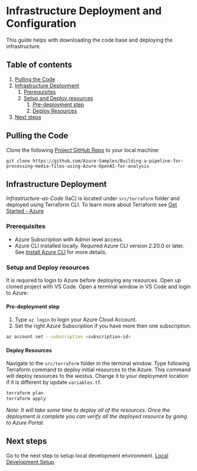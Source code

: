 # Infrastructure Deployment and Configuration

This guide helps with downloading the code base and deploying the infrastructure.

## Table of contents

1. [Pulling the Code](#pulling-the-code)
2. [Infrastructure Deployment](#infrastructure-deployment)
   1. [Prerequisites](#prerequisites)
   2. [Setup and Deploy resources](#setup-and-deploy-resources)
      1. [Pre-deployment step](#pre-deployment-step)
      2. [Deploy Resources](#deploy-resources)
3. [Next steps](#next-steps)

## Pulling the Code

Clone the following [Project GitHub Repo](https://github.com/Azure-Samples/Building-a-pipeline-for-processing-media-files-using-Azure-OpenAI-for-analysis) to your local machine:

```git
git clone https://github.com/Azure-Samples/Building-a-pipeline-for-processing-media-files-using-Azure-OpenAI-for-analysis
```

## Infrastructure Deployment

_Infrastructure-as-Code_ (IaC) is located under `src/terraform` folder and deployed using Terraform CLI. To learn more about Terraform see [Get Started - Azure](https://developer.hashicorp.com/terraform/tutorials/azure-get-started)

### Prerequisites

- Azure Subscription with Admin level access.
- Azure CLI installed locally. Required Azure CLI version 2.20.0 or later. See [Install Azure CLI](https://learn.microsoft.com/cli/azure/install-azure-cli) for more details.

### Setup and Deploy resources

It is required to login to Azure before deploying any resources. Open up cloned project with VS Code. Open a terminal window in VS Code and login to Azure:

#### Pre-deployment step

1. Type `az login` to login your Azure Cloud Account.
2. Set the right Azure Subscription if you have more then one subscription.

```bash
az account set --subscription <subscription-id>
```

#### Deploy Resources

Navigate to the `src/terraform` folder in the terminal window. Type following Terraform command to deploy initial resources to the Azure. This command will deploy resources to the _westus_. Change it to your deployment location if it is different by update `variables.tf`.

```bash
terraform plan
terraform apply
```

_Note: It will take some time to deploy all of the resources. Once the deployment is complete you can verify all the deployed resource by going to Azure Portal._

## Next steps

Go to the next step to setup local development environment. [Local Development Setup](./2-local-development-setup.md)
